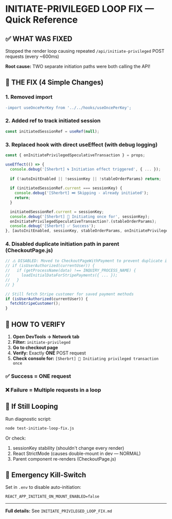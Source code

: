 # INITIATE-PRIVILEGED LOOP FIX — Quick Reference

## ✅ WHAT WAS FIXED
Stopped the render loop causing repeated `/api/initiate-privileged` POST requests (every ~600ms)

**Root cause:** TWO separate initiation paths were both calling the API!

## 🔧 THE FIX (4 Simple Changes)

### 1. Removed import
```diff
-import useOncePerKey from '../../hooks/useOncePerKey';
```

### 2. Added ref to track initiated session
```javascript
const initiatedSessionRef = useRef(null);
```

### 3. Replaced hook with direct useEffect (with debug logging)
```javascript
const { onInitiatePrivilegedSpeculativeTransaction } = props;

useEffect(() => {
  console.debug('[Sherbrt] 🌀 Initiation effect triggered', { ... });
  
  if (!autoInitEnabled || !sessionKey || !stableOrderParams) return;
  
  if (initiatedSessionRef.current === sessionKey) {
    console.debug('[Sherbrt] ⏭️ Skipping - already initiated');
    return;
  }

  initiatedSessionRef.current = sessionKey;
  console.debug('[Sherbrt] 🚀 Initiating once for', sessionKey);
  onInitiatePrivilegedSpeculativeTransaction?.(stableOrderParams);
  console.debug('[Sherbrt] ✅ Success');
}, [autoInitEnabled, sessionKey, stableOrderParams, onInitiatePrivilegedSpeculativeTransaction]);
```

### 4. Disabled duplicate initiation path in parent (CheckoutPage.js)
```javascript
// ⚠️ DISABLED: Moved to CheckoutPageWithPayment to prevent duplicate initiation
// if (isUserAuthorized(currentUser)) {
//   if (getProcessName(data) !== INQUIRY_PROCESS_NAME) {
//     loadInitialDataForStripePayments({ ... });
//   }
// }

// Still fetch Stripe customer for saved payment methods
if (isUserAuthorized(currentUser)) {
  fetchStripeCustomer();
}
```

## 🧪 HOW TO VERIFY

1. **Open DevTools → Network tab**
2. **Filter:** `initiate-privileged`
3. **Go to checkout page**
4. **Verify:** Exactly **ONE** POST request
5. **Check console for:** `[Sherbrt] 🚀 Initiating privileged transaction once`

### ✅ Success = ONE request
### ❌ Failure = Multiple requests in a loop

## 🐛 If Still Looping

Run diagnostic script:
```bash
node test-initiate-loop-fix.js
```

Or check:
1. sessionKey stability (shouldn't change every render)
2. React StrictMode (causes double-mount in dev — NORMAL)
3. Parent component re-renders (CheckoutPage.js)

## 🔐 Emergency Kill-Switch

Set in `.env` to disable auto-initiation:
```
REACT_APP_INITIATE_ON_MOUNT_ENABLED=false
```

---

**Full details:** See `INITIATE_PRIVILEGED_LOOP_FIX.md`

